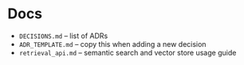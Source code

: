 # Docs

- `DECISIONS.md` – list of ADRs
- `ADR_TEMPLATE.md` – copy this when adding a new decision
- `retrieval_api.md` – semantic search and vector store usage guide
